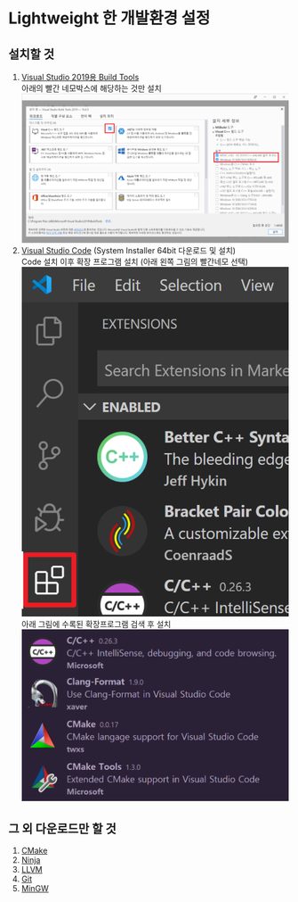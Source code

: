 # Lightweight 한 개발환경 설정 #

## 설치할 것 ##
1. [Visual Studio 2019용 Build Tools](https://visualstudio.microsoft.com/thank-you-downloading-visual-studio/?sku=BuildTools&rel=16)  
아래의 빨간 네모박스에 해당하는 것만 설치  
![](./image/01/1.png)
2. [Visual Studio Code](https://code.visualstudio.com/download) (System Installer 64bit 다운로드 및 설치)  
Code 설치 이후 확장 프로그램 설치 (아래 왼쪽 그림의 빨간네모 선택)  
![](./image/01/2.png)  
아래 그림에 수록된 확장프로그램 검색 후 설치  
![](./image/01/3.png)

## 그 외 다운로드만 할 것 ##
1. [CMake](https://github.com/Kitware/CMake)
2. [Ninja](https://github.com/Kitware/ninja)
3. [LLVM](http://releases.llvm.org)
4. [Git](https://github.com/git-for-windows/git)
5. [MinGW](https://github.com/brechtsanders/winlibs_mingw)
